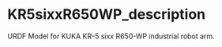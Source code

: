 KR5sixxR650WP_description
=========================

URDF Model for KUKA KR-5 sixx R650-WP industrial robot arm.
